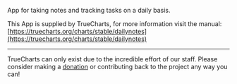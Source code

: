 App for taking notes and tracking tasks on a daily basis.   

This App is supplied by TrueCharts, for more information visit the manual: [https://truecharts.org/charts/stable/dailynotes](https://truecharts.org/charts/stable/dailynotes)

---

TrueCharts can only exist due to the incredible effort of our staff.
Please consider making a [donation](https://truecharts.org/sponsor) or contributing back to the project any way you can!
